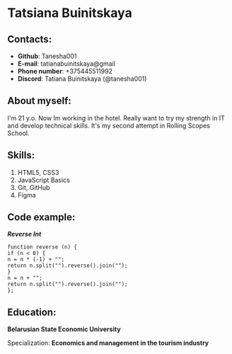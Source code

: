 # Tatsiana Buinitskaya

## Contacts:
* **Github**: Tanesha001 
* **E-mail**: tatianabuinitskaya@gmail 
* **Phone number**: +375445511992 
* **Discord**: Tatiana Buinitskaya (@tanesha001)

## About myself:
I'm 21 y.o. Now Im working in the hotel. Really want to try my strength in IT and develop technical skills. It's my second attempt in Rolling Scopes School.

## Skills:
1. HTML5, CSS3
2. JavaScript Basics
3. Git, GitHub
4. Figma


## Code example:
***Reverse Int***
```
function reverse (n) {
if (n < 0) {
n = n * (-1) + "";
return n.split("").reverse().join("");
}
n = n + "";
return n.split("").reverse().join("");
};
```

## Education:
**Belarusian State Economic University** 

Specialization: **Economics and management in the tourism industry**
